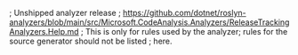 ﻿; Unshipped analyzer release
; https://github.com/dotnet/roslyn-analyzers/blob/main/src/Microsoft.CodeAnalysis.Analyzers/ReleaseTrackingAnalyzers.Help.md
; This is only for rules used by the analyzer; rules for the source generator should not be listed
; here.
